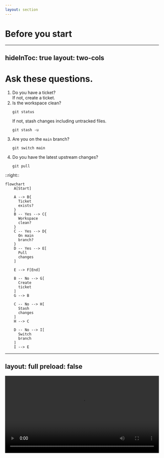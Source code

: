 ```yaml
---
layout: section
---
```


# Before you start

---
hideInToc: true
layout: two-cols
---

# Ask these questions.

1. Do you have a ticket? <br />
    If not, create a ticket.
2. Is the workspace clean?
    ```shell
    git status
    ```
    If not, stash changes including untracked files.
    ```shell
    git stash -u
    ```
3. Are you on the `main` branch?
    ```shell
    git switch main
    ```
4. Do you have the latest upstream changes?
    ```shell
    git pull
    ```

::right::

<div class="absolute left-150px">

```mermaid {scale: 0.50}
flowchart
    A[Start]

    A --> B{
      Ticket
      exists?
    }
    B -- Yes --> C{
      Workspace
      clean?
    }
    C -- Yes --> D{
      On main
      branch?
    }
    D -- Yes --> E[
      Pull
      changes
    ]

    E --> F[End]

    B -- No --> G[
      Create
      ticket
    ]
    G --> B

    C -- No --> H[
      Stash
      changes
    ]
    H --> C

    D -- No --> I[
      Switch
      branch
    ]
    I --> E

```

</div>

---
layout: full
preload: false
---

<style>
video {
    width: 100%;
    height: auto;
    max-height: 100%;
}
</style>

<video autoplay controls onloadstart="this.playbackRate = 0.67;">
  <source src="/videos/before-you-start.webm" type="video/webm">
</video>
